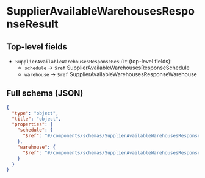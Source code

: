 # SupplierAvailableWarehousesResponseResult

## Top-level fields
- `SupplierAvailableWarehousesResponseResult` (top-level fields):
  - `schedule` → `$ref` SupplierAvailableWarehousesResponseSchedule
  - `warehouse` → `$ref` SupplierAvailableWarehousesResponseWarehouse

## Full schema (JSON)
```json
{
  "type": "object",
  "title": "object",
  "properties": {
    "schedule": {
      "$ref": "#/components/schemas/SupplierAvailableWarehousesResponseSchedule"
    },
    "warehouse": {
      "$ref": "#/components/schemas/SupplierAvailableWarehousesResponseWarehouse"
    }
  }
}
```
